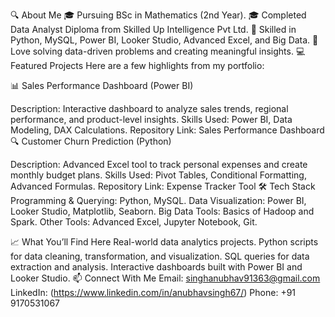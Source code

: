 🔍 About Me
🎓 Pursuing BSc in Mathematics (2nd Year).
🎓 Completed Data Analyst Diploma from Skilled Up Intelligence Pvt Ltd.
🔧 Skilled in Python, MySQL, Power BI, Looker Studio, Advanced Excel, and Big Data.
🧩 Love solving data-driven problems and creating meaningful insights.
💻 Featured Projects
Here are a few highlights from my portfolio:

📊 Sales Performance Dashboard (Power BI)

Description: Interactive dashboard to analyze sales trends, regional performance, and product-level insights.
Skills Used: Power BI, Data Modeling, DAX Calculations.
Repository Link: Sales Performance Dashboard
🔍 Customer Churn Prediction (Python)

Description: Advanced Excel tool to track personal expenses and create monthly budget plans.
Skills Used: Pivot Tables, Conditional Formatting, Advanced Formulas.
Repository Link: Expense Tracker Tool
🛠️ Tech Stack
Programming & Querying: Python, MySQL.
Data Visualization: Power BI, Looker Studio, Matplotlib, Seaborn.
Big Data Tools: Basics of Hadoop and Spark.
Other Tools: Advanced Excel, Jupyter Notebook, Git.

📈 What You’ll Find Here
Real-world data analytics projects.
Python scripts for data cleaning, transformation, and visualization.
SQL queries for data extraction and analysis.
Interactive dashboards built with Power BI and Looker Studio.
📫 Connect With Me
Email: singhanubhav91363@gmail.com
LinkedIn: (https://www.linkedin.com/in/anubhavsingh67/)
Phone: +91 9170531067
